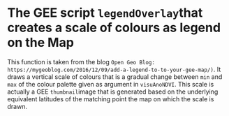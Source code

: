 # The GEE script `legendOverlay`that creates a scale of colours as legend on the Map
This function is taken from the blog `Open Geo Blog: https://mygeoblog.com/2016/12/09/add-a-legend-to-to-your-gee-map/)`.
It draws a vertical scale of colours that is a gradual change between `min` and `max` of the colour palette given as argument in `visuAnoNDVI`. This scale is actually a GEE `thumbnail`image that is generated based on the underlying equivalent latitudes of the matching point the map on which the scale is drawn.
